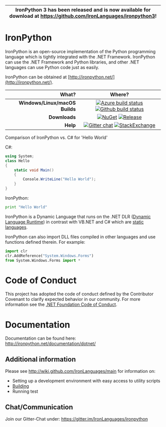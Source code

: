| **IronPython 3 has been released and is now available for download at https://github.com/IronLanguages/ironpython3!** |
| --- |

IronPython
===
IronPython is an open-source implementation of the Python programming language which is tightly integrated with the .NET Framework. IronPython can use the .NET Framework and Python libraries, and other .NET languages can use Python code just as easily.

IronPython can be obtained at [http://ironpython.net/](http://ironpython.net/).

| **What?** | **Where?** |
| --------: | :------------: |
| **Windows/Linux/macOS Builds** | [![Azure build status](https://dotnet.visualstudio.com/IronLanguages/_apis/build/status/ironpython2)](https://dotnet.visualstudio.com/IronLanguages/_build/latest?definitionId=42) [![Github build status](https://github.com/IronLanguages/ironpython2/workflows/CI/badge.svg)](https://github.com/IronLanguages/ironpython2/actions?workflow=CI) |
| **Downloads** | [![NuGet](https://img.shields.io/nuget/v/IronPython.svg)](https://www.nuget.org/packages/IronPython/) [![Release](https://img.shields.io/github/release/IronLanguages/ironpython2.svg)](https://github.com/IronLanguages/ironpython2/releases/latest)|
| **Help** | [![Gitter chat](https://badges.gitter.im/IronLanguages/ironpython.svg)](https://gitter.im/IronLanguages/ironpython) [![StackExchange](https://img.shields.io/stackexchange/stackoverflow/t/ironpython.svg)](http://stackoverflow.com/questions/tagged/ironpython) |


Comparison of IronPython vs. C# for 'Hello World'

C#:

```cs
using System;
class Hello
{
    static void Main() 
    {
        Console.WriteLine("Hello World");
    }
}
```

IronPython:
```py
print "Hello World"
```
IronPython is a Dynamic Language that runs on the .NET DLR ([Dynamic Language Runtime](http://en.wikipedia.org/wiki/Dynamic_Language_Runtime)) in contrast with VB.NET and C# which are [static languages](http://en.wikipedia.org/wiki/Type_system).


IronPython can also import DLL files compiled in other languages and use functions defined therein. For example:

```py
import clr
clr.AddReference("System.Windows.Forms")
from System.Windows.Forms import *
```

# Code of Conduct
This project has adopted the code of conduct defined by the Contributor Covenant to clarify expected behavior in our community.
For more information see the [.NET Foundation Code of Conduct](https://dotnetfoundation.org/code-of-conduct).

# Documentation

Documentation can be found here: http://ironpython.net/documentation/dotnet/


## Additional information

Please see http://wiki.github.com/IronLanguages/main for information on:
- Setting up a development environment with easy access to utility scripts
- [Building](Documentation/building.md)
- Running test

## Chat/Communication

Join our Gitter-Chat under: https://gitter.im/IronLanguages/ironpython
